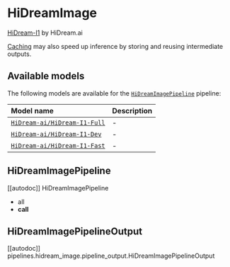 <!-- Copyright 2025 The HuggingFace Team. All rights reserved.
#
# Licensed under the Apache License, Version 2.0 (the "License");
# you may not use this file except in compliance with the License.
# You may obtain a copy of the License at
#
#     http://www.apache.org/licenses/LICENSE-2.0
#
# Unless required by applicable law or agreed to in writing, software
# distributed under the License is distributed on an "AS IS" BASIS,
# WITHOUT WARRANTIES OR CONDITIONS OF ANY KIND, either express or implied.
# See the License for the specific language governing permissions and
# limitations under the License. -->

# HiDreamImage

[HiDream-I1](https://huggingface.co/HiDream-ai) by HiDream.ai

<Tip>

[Caching](../../optimization/cache) may also speed up inference by storing and reusing intermediate outputs.

</Tip>

## Available models

The following models are available for the [`HiDreamImagePipeline`](text-to-image) pipeline:

| Model name | Description |
|:---|:---|
| [`HiDream-ai/HiDream-I1-Full`](https://huggingface.co/HiDream-ai/HiDream-I1-Full) | - |
| [`HiDream-ai/HiDream-I1-Dev`](https://huggingface.co/HiDream-ai/HiDream-I1-Dev) | - |
| [`HiDream-ai/HiDream-I1-Fast`](https://huggingface.co/HiDream-ai/HiDream-I1-Fast) | - |

## HiDreamImagePipeline

[[autodoc]] HiDreamImagePipeline
  - all
  - __call__

## HiDreamImagePipelineOutput

[[autodoc]] pipelines.hidream_image.pipeline_output.HiDreamImagePipelineOutput
